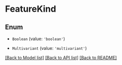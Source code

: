 # FeatureKind


## Enum

* `Boolean` (value: `'boolean'`)

* `Multivariant` (value: `'multivariant'`)

[[Back to Model list]](../README.md#documentation-for-models) [[Back to API list]](../README.md#documentation-for-api-endpoints) [[Back to README]](../README.md)
